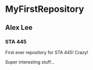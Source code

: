 # MyFirstRepository

## Alex Lee 

### STA 445

First ever repository for STA 445! Crazy! 

Super interesting stuff...
